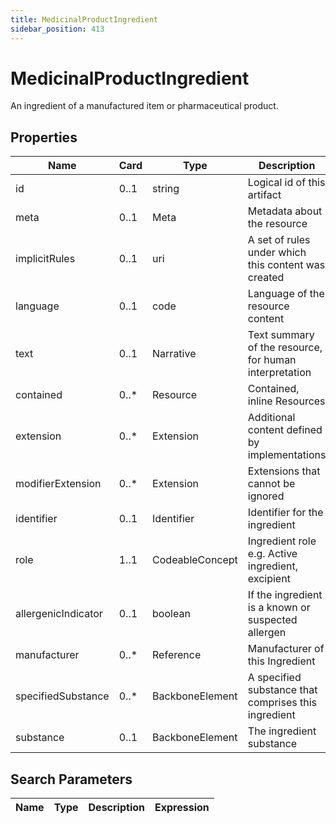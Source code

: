 ```yaml
---
title: MedicinalProductIngredient
sidebar_position: 413
---
```


# MedicinalProductIngredient

An ingredient of a manufactured item or pharmaceutical product.

## Properties

| Name | Card | Type | Description |
| --- | --- | --- | --- |
| id | 0..1 | string | Logical id of this artifact
| meta | 0..1 | Meta | Metadata about the resource
| implicitRules | 0..1 | uri | A set of rules under which this content was created
| language | 0..1 | code | Language of the resource content
| text | 0..1 | Narrative | Text summary of the resource, for human interpretation
| contained | 0..* | Resource | Contained, inline Resources
| extension | 0..* | Extension | Additional content defined by implementations
| modifierExtension | 0..* | Extension | Extensions that cannot be ignored
| identifier | 0..1 | Identifier | Identifier for the ingredient
| role | 1..1 | CodeableConcept | Ingredient role e.g. Active ingredient, excipient
| allergenicIndicator | 0..1 | boolean | If the ingredient is a known or suspected allergen
| manufacturer | 0..* | Reference | Manufacturer of this Ingredient
| specifiedSubstance | 0..* | BackboneElement | A specified substance that comprises this ingredient
| substance | 0..1 | BackboneElement | The ingredient substance

## Search Parameters

| Name | Type | Description | Expression
| --- | --- | --- | --- |

